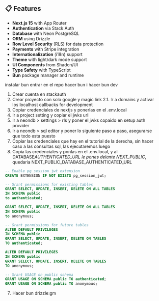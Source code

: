 ## 📋 Features

- **Next.js 15** with App Router
- **Authentication** via Stack Auth
- **Database** with Neon PostgreSQL
- **ORM** using Drizzle
- **Row Level Security** (RLS) for data protection
- **Payments** with Stripe integration
- **Internationalization** (i18n) support
- **Theme** with light/dark mode support
- **UI Components** from Shadcn/UI
- **Type Safety** with TypeScript
- **Bun** package manager and runtime

instalar bun
entrar en el repo
hacer bun i
hacer bun dev

1. Crear cuenta en stackauth
2. Crear proyecto con solo google y magic link
   2.1. Ir a domains y activar los localhost callbacks for development
3. Copiar credenciales de nextjs y ponerlas en el .env.local
4. Ir a project setting y copiar el jwks url
5. Ir a neondb > settings > rls y poner el jwks copaido en setup auth provider
6. Ir a neondb > sql editor y poner lo siguiente paso a paso, asegurarse que todo esta puesto
7. Copiar las credenciales que hay en el tutorial de la derecha, sin hacer caso a las consultas sql, las ejecutaremos luego
8. Copia las credenciales y ponlas en el .env.local, y al DATABASE*AUTHENTICATED_URL le pones delante NEXT_PUBLIC*, quedaria NEXT_PUBLIC_DATABASE_AUTHENTICATED_URL

```sql
-- Enable pg_session_jwt extension
CREATE EXTENSION IF NOT EXISTS pg_session_jwt;

-- Grant permissions for existing tables
GRANT SELECT, UPDATE, INSERT, DELETE ON ALL TABLES
IN SCHEMA public
to authenticated;

GRANT SELECT, UPDATE, INSERT, DELETE ON ALL TABLES
IN SCHEMA public
to anonymous;

-- Grant permissions for future tables
ALTER DEFAULT PRIVILEGES
IN SCHEMA public
GRANT SELECT, UPDATE, INSERT, DELETE ON TABLES
TO authenticated;

ALTER DEFAULT PRIVILEGES
IN SCHEMA public
GRANT SELECT, UPDATE, INSERT, DELETE ON TABLES
TO anonymous;

-- Grant USAGE on public schema
GRANT USAGE ON SCHEMA public TO authenticated;
GRANT USAGE ON SCHEMA public TO anonymous;
```

7. Hacer bun drizzle:gm
